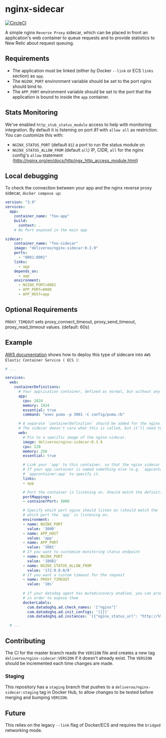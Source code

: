 # nginx-sidecar

[![CircleCI](https://dl.circleci.com/status-badge/img/gh/deliveroo/nginx-sidecar/tree/master.svg?style=shield&circle-token=01448f7fc138e431d175c0958cbb5f9f90c8872e)](https://dl.circleci.com/status-badge/redirect/gh/deliveroo/nginx-sidecar/tree/master)

A simple nginx `Reverse Proxy` sidecar, which can be placed in front an application's web container to queue requests and to provide statistics to New Relic about request queuing.

## Requirements

- The application must be linked (either by Docker `--link` or ECS `links` section) as `app`.
- The `NGINX_PORT` environment variable should be set to the port nginx should bind to.
- The `APP_PORT` environment variable should be set to the port that the application is bound to inside the `app` container.

## Stats Monitoring

We've enabled `http_stub_status_module` access to help with monitoring integration. By default it is listening on port _81_ with `allow all` as restriction. You can customize this with:

- `NGINX_STATUS_PORT` (default `81`) a port to run the status module on
- `NGINX_STATUS_ALLOW_FROM` (default `all`) IP, CIDR, `all` for the nginx config's `allow` statement (<http://nginx.org/en/docs/http/ngx_http_access_module.html>)

## Local debugging

To check the connection between your app and the nginx reverse proxy sidecar, `docker compose up`:

```yaml
version: "3.9"
services:
  app:
    container_name: "foo-app"
    build:
      context: .
    # No Port exposed in the main app

sidecar:
    container_name: "foo-sidecar"
    image: "deliveroo/nginx-sidecar:0.3.9"
    ports:
      - "8001:8001"
    links:
      - app
    depends_on:
      - app
    environment:
      - NGINX_PORT=8001
      - APP_PORT=8000
      - APP_HOST=app
```

## Optional Requirements

`PROXY_TIMEOUT` sets proxy_connect_timeout, proxy_send_timeout, proxy_read_timeout values. (default: 60s)

## Example

[AWS documentation](https://aws.amazon.com/blogs/compute/nginx-reverse-proxy-sidecar-container-on-amazon-ecs/) shows how to deploy this type of sidecare into `AWS Elastic Container Service ( ECS )`:

```yaml
# ...

services:
  web:
    containerDefinitions:
      # Your application container, defined as normal, but without any `portMappings` section:
      app:
        cpu: 1024
        memory: 1024
        essential: true
        command: "exec puma -p 3001 -C config/puma.rb"

      # A separate `containerDefinition` should be added for the nginx sidecar.
      # The sidecar doesn't care what this is called, but it'll need to match the `process_name` in your app's Terraform, as this is where Hopper expects to find the bound port.
      web:
        # Pin to a specific image of the nginx-sidecar.
        image: deliveroo/nginx-sidecar:0.3.9
        cpu: 128
        memory: 256
        essential: true

        # Link your `app` to this container, so that the nginx sidecar can forward requests.
        # If your app container is named something else (e.g. `appcontainer`), you can use
        # `appcontainer:app` to specify it.
        links:
        - app

        # Port the container is listening on. Should match the definition of the service in Terraform.
        portMappings:
        - containerPort: 3000

        # Specify which port nginx should listen on (should match the `portMappings` above), and
        # which port the `app` is listening on.
        environment:
        - name: NGINX_PORT
          value: '3000'
        - name: APP_HOST
          value: 'app'
        - name: APP_PORT
          value: '3001'
        # If you want to customize monitoring status endpoint
        - name: NGINX_PORT
          value: '18081'
        - name: NGINX_STATUS_ALLOW_FROM
          value: '172.0.0.0/8'
        # If you want a custom timeout for the request
        - name: PROXY_TIMEOUT
          value: '10s'
        
        # If your datadog agent has Autodiscovery enabled, you can provide additional docker labels
        # in order to expose them
        dockerLabels:
          com.datadoghq.ad.check_names: '["nginx"]'
          com.datadoghq.ad.init_configs: '[{}]'
          com.datadoghq.ad.instances: '[{"nginx_status_url": "http://%%host%%:81/nginx_status/"}]'

  # ...
```

## Contributing

The CI for the master branch reads the `VERSION` file and creates a new tag `deliveroo/nginx-sidecar:VERSION` if it doesn't already exist. The `VERSION` should be incremented each time changes are made.

### Staging

This repository has a `staging` branch that pushes to a `deliveroo/nginx-sidecar:staging` tag in Docker Hub, to allow changes to be tested before merging and bumping `VERSION`.

## Future

This relies on the legacy `--link` flag of Docker/ECS and requires the `bridged` networking mode.
